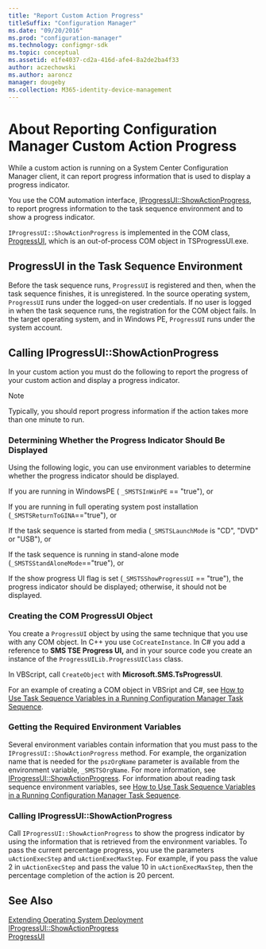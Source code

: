 ```yaml
---
title: "Report Custom Action Progress"
titleSuffix: "Configuration Manager"
ms.date: "09/20/2016"
ms.prod: "configuration-manager"
ms.technology: configmgr-sdk
ms.topic: conceptual
ms.assetid: e1fe4037-cd2a-416d-afe4-8a2de2ba4f33
author: aczechowski
ms.author: aaroncz
manager: dougeby
ms.collection: M365-identity-device-management
---
```

# About Reporting Configuration Manager Custom Action Progress
While a custom action is running on a System Center Configuration Manager client, it can report progress information that is used to display a progress indicator.  

 You use the COM automation interface, [IProgressUI::ShowActionProgress](../../develop/reference/core/clients/client-classes/iprogressui--showactionprogress-method.md), to report progress information to the task sequence environment and to show a progress indicator.  

 `IProgressUI::ShowActionProgress` is implemented in the COM class, [ProgressUI](../../develop/reference/core/clients/client-classes/progressui-client-com-automation-class.md), which is an out-of-process COM object in TSProgressUI.exe.  

## ProgressUI in the Task Sequence Environment  
 Before the task sequence runs, `ProgressUI` is registered and then, when the task sequence finishes, it is unregistered. In the source operating system, `ProgressUI` runs under the logged-on user credentials. If no user is logged in when the task sequence runs, the registration for the COM object fails. In the target operating system, and in Windows PE, `ProgressUI` runs under the system account.  

## Calling IProgressUI::ShowActionProgress  
 In your custom action you must do the following to report the progress of your custom action and display a progress indicator.  

> [!NOTE]
>  Typically, you should report progress information if the action takes more than one minute to run.  

### Determining Whether the Progress Indicator Should Be Displayed  
 Using the following logic, you can use environment variables to determine whether the progress indicator should be displayed.  

 If you are running in WindowsPE ( `_SMSTSInWinPE` == "true"), or  

 If you are running in full operating system post installation (`_SMSTSReturnToGINA`=="true"), or  

 If the task sequence is started from media (`_SMSTSLaunchMode` is "CD", "DVD" or "USB"), or  

 If the task sequence is running in stand-alone mode (`_SMSTSStandAloneMode`=="true"), or  

 If the show progress UI flag is set (`_SMSTSShowProgressUI` == "true"), the progress indicator should be displayed; otherwise, it should not be displayed.  

### Creating the COM ProgressUI Object  
 You create a `ProgressUI` object by using the same technique that you use with any COM object. In C++ you use `CoCreateInstance`. In C# you add a reference to **SMS TSE Progress UI,** and in your source code you create an instance of the `ProgressUILib.ProgressUIClass` class.  

 In VBScript, call `CreateObject` with **Microsoft.SMS.TsProgressUI**.  

 For an example of creating a COM object in VBSript and C#, see [How to Use Task Sequence Variables in a Running Configuration Manager Task Sequence](../../develop/osd/how-to-specify-the-supported-platforms-for-a-driver.md).  

### Getting the Required Environment Variables  
 Several environment variables contain information that you must pass to the `IProgressUI::ShowActionProgress` method. For example, the organization name that is needed for the `pszOrgName` parameter is available from the environment variable, `_SMSTSOrgName`. For more information, see [IProgressUI::ShowActionProgress](../../develop/reference/core/clients/client-classes/iprogressui--showactionprogress-method.md). For information about reading task sequence environment variables, see [How to Use Task Sequence Variables in a Running Configuration Manager Task Sequence](../../develop/osd/how-to-use-task-sequence-variables-in-a-running-task-sequence.md).  

### Calling IProgressUI::ShowActionProgress  
 Call `IProgressUI::ShowActionProgress` to show the progress indicator by using the information that is retrieved from the environment variables. To pass the current percentage progress, you use the parameters `uActionExecStep` and `uActionExecMaxStep`. For example, if you pass the value 2 in `uActionExecStep` and pass the value 10 in `uActionExecMaxStep`, then the percentage completion of the action is 20 percent.  

## See Also  
 [Extending Operating System Deployment](../../develop/osd/extending-operating-system-deployment.md)   
 [IProgressUI::ShowActionProgress](../../develop/reference/core/clients/client-classes/iprogressui--showactionprogress-method.md)   
 [ProgressUI](../../develop/reference/core/clients/client-classes/progressui-client-com-automation-class.md)
